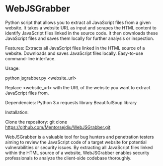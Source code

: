 # WebJSGrabber
Python script that allows you to extract all JavaScript files from a given website. It takes a website URL as input and scrapes the HTML content to identify JavaScript files linked in the source code. It then downloads these JavaScript files and saves them locally for further analysis or inspection.

Features:
Extracts all JavaScript files linked in the HTML source of a website.
Downloads and saves JavaScript files locally.
Easy-to-use command-line interface.

Usage:

python jsgrabber.py <website_url>

Replace <website_url> with the URL of the website you want to extract JavaScript files from.

Dependencies:
Python 3.x
requests library
BeautifulSoup library

Installation:

Clone the repository:
  git clone https://github.com/Mentorsejdiu/WebJSGrabber.git

WebJSGrabber is a valuable tool for bug hunters and penetration testers aiming to review the JavaScript code of a target website for potential vulnerabilities or security issues. By extracting all JavaScript files linked within the HTML source of a website, WebJSGrabber enables security professionals to analyze the client-side codebase thoroughly.
